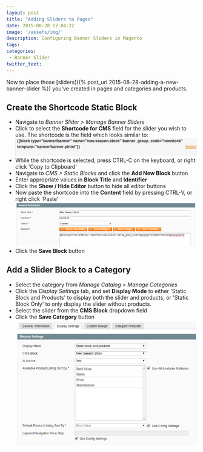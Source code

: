 ```yaml
---
layout: post
title: "Adding Sliders to Pages"
date: 2015-08-28 17:04:22
image: '/assets/img/'
description: Configuring Banner Sliders in Magento
tags:
categories: 
 - Banner Slider
twitter_text:
---
```


Now to place those [sliders]({% post_url 2015-08-28-adding-a-new-banner-slider %}) you've created in pages and categories and products. 

## Create the Shortcode Static Block 

- Navigate to _Banner Slider > Manage Banner Sliders_
- Click to select the **Shortcode for CMS** field for the slider you wish to use. The shortcode is the field which looks similar to: ![Shortcode for CMS](/assets/img/banner-slider/shortcode.png)
- While the shortcode is selected, press CTRL-C on the keyboard, or right click 'Copy to Clipboard'
- Navigate to _CMS > Static Blocks_ and click the **Add New Block** button
- Enter appropriate values in **Block Title** and **Identifier**
- Click the **Show / Hide Editor** button to hide all editor buttons
- Now paste the shortcode into the **Content** field by pressing CTRL-V, or right click 'Paste' ![Simple editor mode](/assets/img/banner-slider/editor.png)
- Click the **Save Block** button

## Add a Slider Block to a Category

- Select the category from _Manage Catalog > Manage Categories_
- Click the _Display Settings_ tab, and set **Display Mode** to either 'Static Block and Products' to display both the slider and products, or 'Static Block Only' to only display the slider without products.
- Select the slider from the **CMS Block** dropdown field
- Click the **Save Category** button
![Cateogory Slider](/assets/img/banner-slider/category.png)

